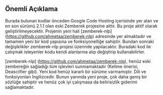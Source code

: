 ## Önemli Açıklama

Burada bulunan kodlar önceden Google Code Hosting içerisinde yer alan ve en son sürümü 2.1.1 olan eski Zemberek projesine aittir.
Bu proje aktif olarak geliştirilmeyecektir. Projenin yeni hali [zemberek-nlp] (https://github.com/ahmetaa/zemberek-nlp) adresinde yer almaktadır ve 
tamamen yeni bir kod yapısına ve fonksiyonelliğe sahiptir. Bundan sonraki değişiklikler zemberek-nlp projesi üzerinde yapılacaktır. Buradaki kod ile çalışmak isteyenler kodu kendi alanlarına alıp değiştirip kullanabilirler. 

[zemberek-nlp] (https://github.com/ahmetaa/zemberek-nlp), henüz eski zembereğin sağladığı tüm işlevleri sunmamaktadır (Kelime önerisi, Deasciifier gibi). Yeni kod henüz kararlı bir sürüme varmamıştır. Dili ve fonksiyonları İngilizcedir. Bunun yanında yeni proje, çok daha geniş bir sözlüğe sahiptir ve henüz çok iyi çalışmasa da belirisizlik giderimi sağlamaktadır.
